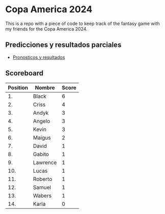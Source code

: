 # Copa America 2024

This is a repo with a piece of code to keep track of the fantasy game with my friends for the Copa America 2024.

## Predicciones y resultados parciales
- [Pronosticos y resultados](https://github.com/dasoto/polla/blob/main/master_plan.csv)
## Scoreboard

| Position | Nombre | Score |
| -------- | ------ | ----- |
|1. | Black | 6 |
|2. | Criss | 4 |
|3. | Andyk | 3 |
|4. | Angelo | 3 |
|5. | Kevin | 3 |
|6. | Maigus | 2 |
|7. | David | 1 |
|8. | Gabito | 1 |
|9. | Lawrence | 1 |
|10. | Lucas | 1 |
|11. | Roberto | 1 |
|12. | Samuel | 1 |
|13. | Wabers | 1 |
|14. | Karla | 0 |
